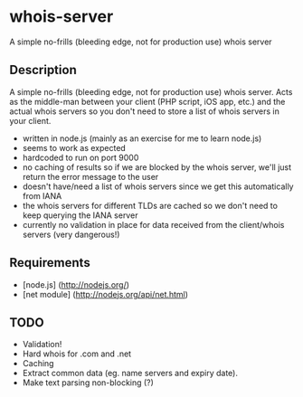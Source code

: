 whois-server
============

A simple no-frills (bleeding edge, not for production use) whois server

Description
-----------

A simple no-frills (bleeding edge, not for production use) whois server. Acts as the middle-man between your client (PHP script, iOS app, etc.) and the actual whois servers so you don't need to store a list of whois servers in your client.

* written in node.js (mainly as an exercise for me to learn node.js)
* seems to work as expected
* hardcoded to run on port 9000
* no caching of results so if we are blocked by the whois server, we'll just return the error message to the user
* doesn't have/need a list of whois servers since we get this automatically from IANA
* the whois servers for different TLDs are cached so we don't need to keep querying the IANA server
* currently no validation in place for data received from the client/whois servers (very dangerous!) 

Requirements
------------
* [node.js] (http://nodejs.org/)
* [net module] (http://nodejs.org/api/net.html)

TODO
----
* Validation!
* Hard whois for .com and .net
* Caching
* Extract common data (eg. name servers and expiry date).
* Make text parsing non-blocking (?)
